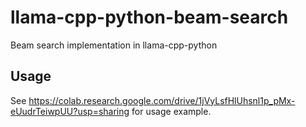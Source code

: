 # llama-cpp-python-beam-search
Beam search implementation in llama-cpp-python

## Usage

See https://colab.research.google.com/drive/1jVyLsfHlUhsnl1p_pMx-eUudrTeiwpUU?usp=sharing for usage example.
